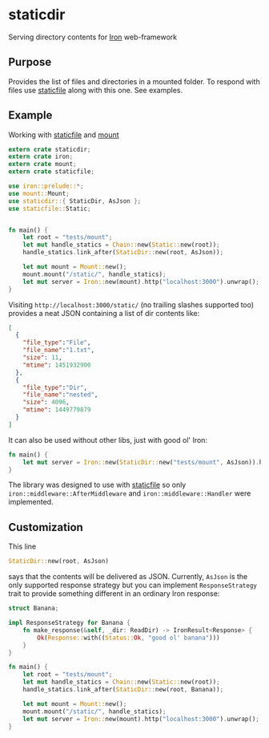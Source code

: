 # staticdir
Serving directory contents for [Iron](https://github.com/iron/iron) web-framework

## Purpose

Provides the list of files and directories in a mounted folder. To respond with files use [staticfile](https://github.com/iron/staticfile) along with this one. See examples.

## Example

Working with [staticfile](https://github.com/iron/staticfile) and [mount](https://github.com/iron/mount)

```rust
extern crate staticdir;
extern crate iron;
extern crate mount;
extern crate staticfile;

use iron::prelude::*;
use mount::Mount;
use staticdir::{ StaticDir, AsJson };
use staticfile::Static;


fn main() {
    let root = "tests/mount";
    let mut handle_statics = Chain::new(Static::new(root));
    handle_statics.link_after(StaticDir::new(root, AsJson));

    let mut mount = Mount::new();
    mount.mount("/static/", handle_statics);
    let mut server = Iron::new(mount).http("localhost:3000").unwrap();
}

```
Visiting `http://localhost:3000/static/` (no trailing slashes supported too) provides a neat JSON containing a list of dir contents like:

```json
[
  {
    "file_type":"File",
    "file_name":"1.txt",
    "size": 11,
    "mtime": 1451932900
  },
  {
    "file_type":"Dir",
    "file_name":"nested",
    "size": 4096,
    "mtime": 1449779879
  }
]
```
It can also be used without other libs, just with good ol' Iron:

```rust
fn main() {
    let mut server = Iron::new(StaticDir::new("tests/mount", AsJson)).http("localhost:3000").unwrap();
}
```

The library was designed to use with [staticfile](https://github.com/iron/staticfile) so only `iron::middleware::AfterMiddleware` and `iron::middleware::Handler` were implemented.

## Customization

This line

```rust
StaticDir::new(root, AsJson)
```

says that the contents will be delivered as JSON. Currently, `AsJson` is the only supported response strategy but you can implement `ResponseStrategy` trait to provide something different in an ordinary Iron response:

```rust
struct Banana;

impl ResponseStrategy for Banana {
    fn make_response(&self, _dir: ReadDir) -> IronResult<Response> {
        Ok(Response::with((Status::Ok, "good ol' banana")))
    }
}

fn main() {
    let root = "tests/mount";
    let mut handle_statics = Chain::new(Static::new(root));
    handle_statics.link_after(StaticDir::new(root, Banana));

    let mut mount = Mount::new();
    mount.mount("/static/", handle_statics);
    let mut server = Iron::new(mount).http("localhost:3000").unwrap();
}
```
